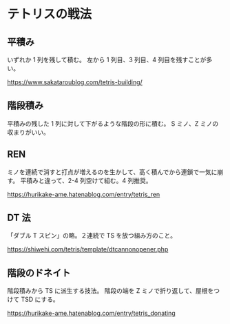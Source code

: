 # テトリスの戦法

## 平積み

いずれか 1 列を残して積む。
左から 1 列目、3 列目、4 列目を残すことが多い。

https://www.sakataroublog.com/tetris-building/

## 階段積み

平積みの残した 1 列に対して下がるような階段の形に積む。
S ミノ、Z ミノの収まりがいい。

## REN

ミノを連続で消すと打点が増えるのを生かして、高く積んでから連鎖で一気に崩す。
平積みと違って、2-4 列空けて組む。4 列推奨。

https://hurikake-ame.hatenablog.com/entry/tetris_ren

## DT 法

「ダブル T スピン」の略。２連続で TS を放つ組み方のこと。

https://shiwehi.com/tetris/template/dtcannonopener.php

## 階段のドネイト

階段積みから TS に派生する技法。
階段の端を Z ミノで折り返して、屋根をつけて TSD にする。

https://hurikake-ame.hatenablog.com/entry/tetris_donating
